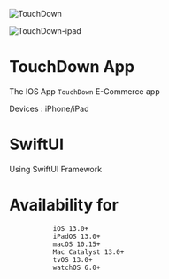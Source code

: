 ![TouchDown](https://user-images.githubusercontent.com/24587959/165284606-747779e5-12a2-4b23-b8cc-b246befd0957.gif)

![TouchDown-ipad](https://user-images.githubusercontent.com/24587959/165289011-e3006df4-e03f-4df6-90fc-8b458dfeb461.gif)

# TouchDown App

The IOS App `TouchDown` E-Commerce app

Devices : iPhone/iPad

# SwiftUI
Using SwiftUI Framework 

# Availability for
               iOS 13.0+
               iPadOS 13.0+
               macOS 10.15+
               Mac Catalyst 13.0+
               tvOS 13.0+
               watchOS 6.0+
